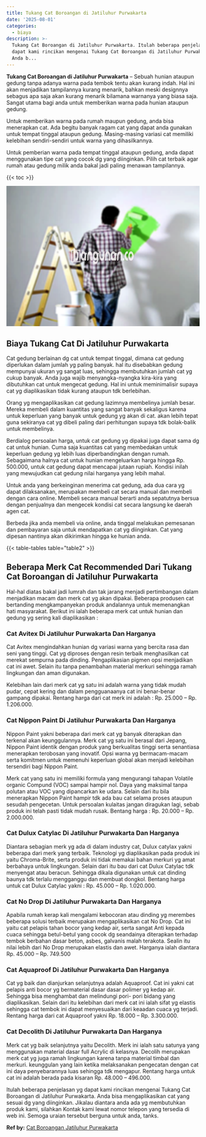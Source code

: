 ```yaml
---
title: Tukang Cat Boroangan di Jatiluhur Purwakarta
date: '2025-08-01'
categories:
  - biaya
description: >-
  Tukang Cat Boroangan di Jatiluhur Purwakarta. Itulah beberapa penjelasan yg
  dapat kami rincikan mengenai Tukang Cat Boroangan di Jatiluhur Purwakarta.
  Anda b...
---
```


**Tukang Cat Boroangan di Jatiluhur Purwakarta** – Sebuah hunian ataupun gedung tanpa adanya warna pada tembok tentu akan kurang indah. Hal ini akan menjadikan tampilannya kurang menarik, bahkan meski designnya sebagus apa saja akan kurang menarik bilamana warnanya yang biasa saja. Sangat utama bagi anda untuk memberikan warna pada hunian ataupun gedung.

Untuk memberikan warna pada rumah maupun gedung, anda bisa menerapkan cat. Ada begitu banyak ragam cat yang dapat anda gunakan untuk tempat tinggal ataupun gedung. Masing-masing variasi cat memiliki kelebihan sendiri-sendiri untuk warna yang dihasilkannya.

Untuk pemberian warna pada tempat tinggal ataupun gedung, anda dapat menggunakan tipe cat yang cocok dg yang diinginkan. Pilih cat terbaik agar rumah atau gedung milik anda bakal jadi paling menawan tampilannya.

{{< toc >}}

![](/images/jasa-cat-murah01.png)

## Biaya Tukang Cat Di Jatiluhur Purwakarta

Cat gedung berlainan dg cat untuk tempat tinggal, dimana cat gedung diperlukan dalam jumlah yg paling banyak. hal itu disebabkan gedung mempunyai ukuran yg sangat luas, sehingga membutuhkan jumlah cat yg cukup banyak. Anda juga wajib menyangka-nyangka kira-kira yang dibutuhkan cat untuk mengecat gedung. Hal ini untuk meminimalisir supaya cat yg diaplikasikan tidak kurang ataupun tdk berlebihan.

Orang yg mengaplikasikan cat gedung lazimnya membelinya jumlah besar. Mereka membeli dalam kuantitas yang sangat banyak sekaligus karena untuk keperluan yang banyak untuk gedung yg akan di cat. akan lebih tepat guna sekiranya cat yg dibeli paling dari perhitungan supaya tdk bolak-balik untuk membelinya.

Berdialog persoalan harga, untuk cat gedung yg dipakai juga dapat sama dg cat untuk hunian. Cuma saja kuantitas cat yang membedakan untuk keperluan gedung yg lebih luas diperbandingkan dengan rumah. Sebagaimana halnya cat untuk hunian mengeluarkan harga hingga Rp. 500.000, untuk cat gedung dapat mencapai jutaan rupiah. Kondisi inilah yang mewujudkan cat gedung nilai harganya yang lebih mahal.

Untuk anda yang berkeinginan menerima cat gedung, ada dua cara yg dapat dilaksanakan, merupakan membeli cat secara manual dan membeli dengan cara online. Membeli secara manual berarti anda sepatutnya bersua dengan penjualnya dan mengecek kondisi cat secara langsung ke daerah agen cat.

Berbeda jika anda membeli via online, anda tinggal melakukan pemesanan dan pembayaran saja untuk mendapatkan cat yg diinginkan. Cat yang dipesan nantinya akan dikirimkan hingga ke hunian anda.

{{< table-tables table="table2" >}}

## Beberapa Merk Cat Recommended Dari Tukang Cat Boroangan di Jatiluhur Purwakarta

Hal-hal diatas bakal jadi lumrah dan tak jarang menjadi pertimbangan dalam menjadikan macam dan merk cat yg akan dipakai. Beberapa produsen cat bertanding mengkampanyekan produk andalannya untuk memenangkan hati masyarakat. Berikut ini ialah beberapa merk cat untuk hunian dan gedung yg sering kali diaplikasikan :

### Cat Avitex Di Jatiluhur Purwakarta Dan Harganya

Cat Avitex mengindahkan hunian dg variasi warna yang bercita rasa dan seni yang tinggi. Cat yg diproses dengan resin terbaik menghasilkan cat merekat sempurna pada dinding. Pengaplikasian pigmen opsi menjadikan cat ini awet. Selain itu tanpa penambahan material merkuri sehingga ramah lingkungan dan aman digunakan.

Kelebihan lain dari merk cat yg satu ini adalah warna yang tidak mudah pudar, cepat kering dan dalam pengguanaanya cat ini benar-benar gampang dipakai. Rentang harga dari cat merk ini adalah : Rp. 25.000 – Rp. 1.206.000.

### Cat Nippon Paint Di Jatiluhur Purwakarta Dan Harganya

Nippon Paint yakni beberapa dari merk cat yg banyak diterapkan dan terkenal akan keunggulannya. Merk cat yg satu ini berasal dari Jepang, Nippon Paint identik dengan produk yang berkualitas tinggi serta senantiasa menerapkan terobosan yang inovatif. Opsi warna yg bermacam-macam serta komitmen untuk memenuhi keperluan global akan menjadi kelebihan tersendiri bagi Nippon Paint.

Merk cat yang satu ini memiliki formula yang mengurangi tahapan Volatile organic Compund (VOC) sampai hampir nol. Daya yang maksimal tanpa polutan atau VOC yang dipancarkan ke udara. Selain dari itu bila menerapkan Nippon Paint hampir tdk ada bau cat selama proses ataupun sesudah pengecetan. Untuk persoalan kulaitas jangan diragukan lagi, sebab produk ini telah pasti tidak mudah rusak. Bentang harga : Rp. 20.000 – Rp. 2.000.000.

### Cat Dulux Catylac Di Jatiluhur Purwakarta Dan Harganya

Diantara sebagian merk yg ada di dalam industry cat, Dulux catylax yakni beberapa dari merk yang terbaik. Teknologi yg diaplikasikan pada produk ini yaitu Chroma-Brite, serta produk ini tidak memakai bahan merkuri yg amat berbahaya untuk lingkungan. Selain dari itu bau dari cat Dulux Catylac tdk menyengat atau beracun. Sehingga dikala digunakan untuk cat dinding baunya tdk terlalu mengganggu dan membuat dongkol. Bentang harga untuk cat Dulux Catylac yakni : Rp. 45.000 – Rp. 1.020.000.

### Cat No Drop Di Jatiluhur Purwakarta Dan Harganya

Apabila rumah kerap kali mengalami kebocoran atau dinding yg merembes beberapa solusi terbaik merupakan mengaplikasikan cat No Drop. Cat ini yaitu cat pelapis tahan bocor yang kedap air, serta sangat Anti kepada cuaca sehingga betul-betul yang cocok dg seandainya diterapkan terhadap tembok berbahan dasar beton, asbes, galvanis malah terakota. Sealin itu nilai lebih dari No Drop merupakan elastis dan awet. Harganya ialah diantara Rp. 45.000 – Rp. 749.500

### Cat Aquaproof Di Jatiluhur Purwakarta Dan Harganya

Cat yg baik dan dianjurkan selanjutnya adalah Aquaproof. Cat ini yakni cat pelapis anti bocor yg bermaterial dasar dasar polimer yg kedap air. Sehingga bisa menghambat dan melindungi pori- pori bidang yang diaplikasikan. Selain dari itu kelebihan dari merk cat ini ialah sifat yg elastis sehingga cat tembok ini dapat menyesuaikan dari keaadan cuaca yg terjadi. Rentang harga dari cat Aquaproof yakni Rp. 18.000 – Rp. 3.300.000.

### Cat Decolith Di Jatiluhur Purwakarta Dan Harganya

Merk cat yg baik selanjutnya yaitu Decolith. Merk ini ialah satu satunya yang menggunakan material dasar full Acrylic di kelasnya. Decolih merupakan merk cat yg juga ramah lingkungan karena tanpa material timbal dan merkuri. keunggulan yang lain ketika melaksanakan pengecatan dengan cat ini daya penyebarannya luas sehingga tdk mengapur. Rentang harga untuk cat ini adalah berada pada kisaran Rp. 48.000 – 496.000.

Itulah beberapa penjelasan yg dapat kami rincikan mengenai Tukang Cat Boroangan di Jatiluhur Purwakarta. Anda bisa mengaplikasikan cat yang sesuai dg yang diinginkan. Jikalau diantara anda ada yg membutuhkan produk kami, silahkan Kontak kami lewat nomor telepon yang tersedia di web ini. Semoga uraian tersebut berguna untuk anda, tanks.

**Ref by:** [Cat Boroangan Jatiluhur Purwakarta](https://id.wikipedia.org/wiki/Cat)

